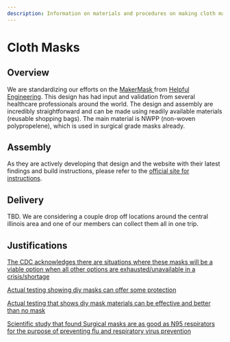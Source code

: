 ```yaml
---
description: Information on materials and procedures on making cloth masks
---
```


# Cloth Masks

## Overview

We are standardizing our efforts on the [MakerMask ](https://www.project-cloth-masks.com/)from [Helpful Engineering](https://www.helpfulengineering.org/). This design has had input and validation from several healthcare professionals around the world. The design and assembly are incredibly straightforward and can be made using readily available materials \(reusable shopping bags\). The main material is NWPP \(non-woven polypropelene\), which is used in surgical grade masks already.

## Assembly

As they are actively developing that design and the website with their latest findings and build instructions, please refer to the [official site for instructions](https://www.project-cloth-masks.com/make-a-mask).

## Delivery

TBD. We are considering a couple drop off locations around the central illinois area and one of our members can collect them all in one trip. 

## Justifications

[The CDC acknowledges there are situations where these masks will be a viable option when all other options are exhausted/unavailable in a crisis/shortage](https://www.cdc.gov/coronavirus/2019-ncov/hcp/respirators-strategy/crisis-alternate-strategies.html)

[Actual testing showing diy masks can offer some protection](https://smartairfilters.com/en/blog/diy-homemade-mask-protect-virus-coronavirus/)

[Actual testing that shows diy mask materials can be effective and better than no mask](https://smartairfilters.com/en/blog/best-materials-make-diy-face-mask-virus/?fbclid=IwAR0xb7giemOM-f0OmPE_g7DyBizqYqT85ndlod4KXE6XcEpLF2eBqPJd_Wk)

[Scientific study that found Surgical masks are as good as N95 respirators for the purpose of preventing flu and respiratory virus prevention](https://www.sciencedaily.com/releases/2019/09/190903134732.htm)

